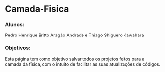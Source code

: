 # Camada-Fisica

### Alunos: 
Pedro Henrique Britto Aragão Andrade e Thiago Shiguero Kawahara

### Objetivos:
Esta página tem como objetivo salvar todos os projetos feitos para a camada da física, com o intuito de facilitar as suas atualizações de códigos.

